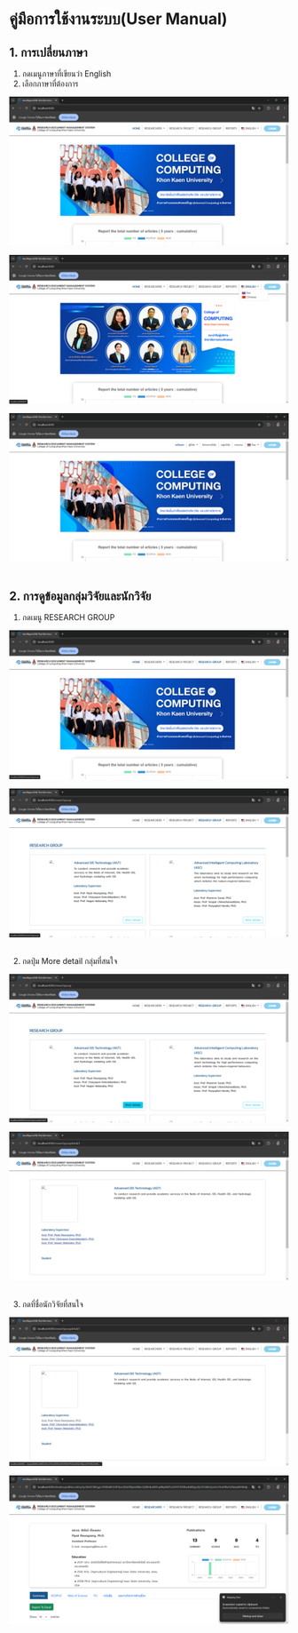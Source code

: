 # คู่มือการใช้งานระบบ(User Manual)

## 1. การเปลี่ยนภาษา 
1. กดเมนูภาษาที่เขียนว่า English
2. เลือกภาษาที่ต้องการ

![alt text](../img/home.png)

![alt text](../img/home_drop_lang.png)

![alt text](../img/changed_lang.png)
<br>
<br>

## 2. การดูข้อมูลกลุ่มวิจัยและนักวิจัย
1. กดเมนู RESEARCH GROUP

![alt text](../img/hover_research_group.png)

![alt text](../img/research_group_page.png)
<br>
<br>

2. กดปุ่ม More detail กลุ่มที่สนใจ

![alt text](../img/hover_more_detail.png)

![alt text](../img/group_detail.png)
<br>
<br>

3. กดที่ชื่อนักวิจัยที่สนใจ

![alt text](../img/hover_researcher.png)

![alt text](../img/researcher_info_from_g.png)